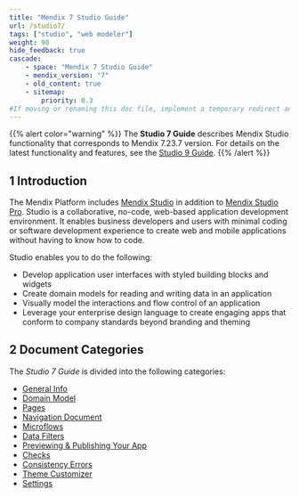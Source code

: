 ```yaml
---
title: "Mendix 7 Studio Guide"
url: /studio7/
tags: ["studio", "web modeler"]
weight: 90
hide_feedback: true
cascade:
    - space: "Mendix 7 Studio Guide"
    - mendix_version: "7"
    - old_content: true
    - sitemap:
        priority: 0.3
#If moving or renaming this doc file, implement a temporary redirect and let the respective team know they should update the URL in the product. See Mapping to Products for more details.
---
```


{{% alert color="warning" %}}
The **Studio 7 Guide** describes Mendix Studio functionality that corresponds to Mendix 7.23.7 version. For details on the latest functionality and features, see the [Studio 9 Guide](/studio/). 
{{% /alert %}}

## 1 Introduction 

The Mendix Platform includes [Mendix Studio](/studio7/general/) in addition to [Mendix Studio Pro](/refguide7/desktop-modeler/). Studio is a collaborative, no-code, web-based application development environment. It enables business developers and users with minimal coding or software development experience to create web and mobile applications without having to know how to code.

Studio enables you to do the following: 

* Develop application user interfaces with styled building blocks and widgets
* Create domain models for reading and writing data in an application
* Visually model the interactions and flow control of an application
* Leverage your enterprise design language to create engaging apps that conform to company standards beyond branding and theming 

## 2 Document Categories

The *Studio 7 Guide* is divided into the following categories:

* [General Info](/studio7/general/) 
* [Domain Model](/studio7/domain-models/)
* [Pages](/studio7/page-editor/)
* [Navigation Document](/studio7/navigation/)
* [Microflows](/studio7/microflows/)
* [Data Filters](/studio7/filters/)
* [Previewing & Publishing Your App](/studio7/publishing-app/)
* [Checks](/studio7/checks/)
* [Consistency Errors](/studio7/consistency-errors/)
* [Theme Customizer](/studio7/theme-customizer/)
* [Settings](/studio7/settings/)
